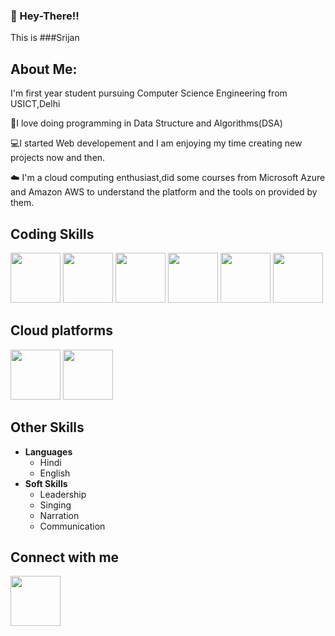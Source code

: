 ### 👋 Hey-There!! 

This is ###Srijan

## About Me:
I'm first year student pursuing Computer Science Engineering from USICT,Delhi

🌟I love doing programming in Data Structure and Algorithms(DSA) 

💻I started Web developement and I am enjoying my time creating new projects now and then. 

☁️ I'm a cloud computing enthusiast,did some courses from Microsoft Azure and Amazon AWS to understand the platform and the tools on provided by them.

## Coding Skills

<p>
<img src="https://upload.wikimedia.org/wikipedia/commons/thumb/1/18/ISO_C%2B%2B_Logo.svg/1200px-ISO_C%2B%2B_Logo.svg.png" height=80px/>
<img src="https://i.pinimg.com/originals/6e/46/e7/6e46e7dbe2bb73dacc055e5dbd85c3ad.png"height=80px/>
<img src="https://toppng.com/uploads/preview/python-logo-11609373642q9ewsev5ea.png" height=80px/>
<img src="https://encrypted-tbn0.gstatic.com/images?q=tbn:ANd9GcSkRUGXR_pLaNtbB7Uw9fKjJBWu42VCTQHy-3pAvBp1vC9yiVdH602-e7mRrLDCkKyojKg&usqp=CAU"height=80px/>
<img src="https://cdn4.iconfinder.com/data/icons/social-media-logos-6/512/121-css3-512.png"height=80px/>
<img src="https://encrypted-tbn0.gstatic.com/images?q=tbn:ANd9GcSJuu0O0PfboD7apVd33JG9kd9aP45iW96IDW9NZM4zxkv2UTsAO5w8emrvdZiGr5-roH0&usqp=CAU"height=80px/>
</p>

## Cloud platforms

<p>
<img src="https://a0.awsstatic.com/libra-css/images/logos/aws_logo_smile_1200x630.png"height=80px/>
<img src="https://upload.wikimedia.org/wikipedia/commons/thumb/f/fa/Microsoft_Azure.svg/1200px-Microsoft_Azure.svg.png"height=80px/>
</p>

## Other Skills

- **Languages**
   - Hindi
   - English
- **Soft Skills**
   - Leadership
   - Singing
   - Narration
   - Communication
 ## Connect with me
  
  [<img src="https://www.citypng.com/public/uploads/preview/hd-linkedin-official-logo-transparent-background-31623962207jz85kqlqot.png" width=80px/>](https://www.linkedin.com/in/srijan-ab9909229/)     
